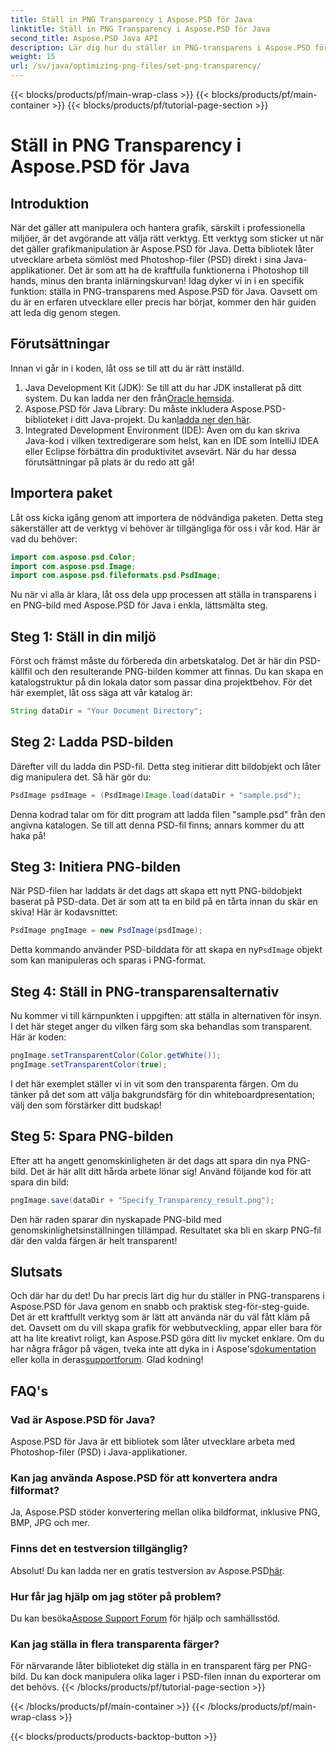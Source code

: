 ```yaml
---
title: Ställ in PNG Transparency i Aspose.PSD för Java
linktitle: Ställ in PNG Transparency i Aspose.PSD för Java
second_title: Aspose.PSD Java API
description: Lär dig hur du ställer in PNG-transparens i Aspose.PSD för Java med en enkel steg-för-steg handledning. Perfekt för utvecklare och grafiska formgivare.
weight: 15
url: /sv/java/optimizing-png-files/set-png-transparency/
---
```


{{< blocks/products/pf/main-wrap-class >}}
{{< blocks/products/pf/main-container >}}
{{< blocks/products/pf/tutorial-page-section >}}

# Ställ in PNG Transparency i Aspose.PSD för Java

## Introduktion
När det gäller att manipulera och hantera grafik, särskilt i professionella miljöer, är det avgörande att välja rätt verktyg. Ett verktyg som sticker ut när det gäller grafikmanipulation är Aspose.PSD för Java. Detta bibliotek låter utvecklare arbeta sömlöst med Photoshop-filer (PSD) direkt i sina Java-applikationer. Det är som att ha de kraftfulla funktionerna i Photoshop till hands, minus den branta inlärningskurvan! Idag dyker vi in i en specifik funktion: ställa in PNG-transparens med Aspose.PSD för Java. Oavsett om du är en erfaren utvecklare eller precis har börjat, kommer den här guiden att leda dig genom stegen.
## Förutsättningar
Innan vi går in i koden, låt oss se till att du är rätt inställd.
1.  Java Development Kit (JDK): Se till att du har JDK installerat på ditt system. Du kan ladda ner den från[Oracle hemsida](https://www.oracle.com/java/technologies/javase-jdk11-downloads.html).
2.  Aspose.PSD för Java Library: Du måste inkludera Aspose.PSD-biblioteket i ditt Java-projekt. Du kan[ladda ner den här](https://releases.aspose.com/psd/java/).
3. Integrated Development Environment (IDE): Även om du kan skriva Java-kod i vilken textredigerare som helst, kan en IDE som IntelliJ IDEA eller Eclipse förbättra din produktivitet avsevärt.
När du har dessa förutsättningar på plats är du redo att gå!
## Importera paket
Låt oss kicka igång genom att importera de nödvändiga paketen. Detta steg säkerställer att de verktyg vi behöver är tillgängliga för oss i vår kod. Här är vad du behöver:
```java
import com.aspose.psd.Color;
import com.aspose.psd.Image;
import com.aspose.psd.fileformats.psd.PsdImage;
```
Nu när vi alla är klara, låt oss dela upp processen att ställa in transparens i en PNG-bild med Aspose.PSD för Java i enkla, lättsmälta steg.
## Steg 1: Ställ in din miljö
Först och främst måste du förbereda din arbetskatalog. Det är här din PSD-källfil och den resulterande PNG-bilden kommer att finnas. Du kan skapa en katalogstruktur på din lokala dator som passar dina projektbehov. För det här exemplet, låt oss säga att vår katalog är:
```java
String dataDir = "Your Document Directory";
```
## Steg 2: Ladda PSD-bilden
Därefter vill du ladda din PSD-fil. Detta steg initierar ditt bildobjekt och låter dig manipulera det. Så här gör du:
```java
PsdImage psdImage = (PsdImage)Image.load(dataDir + "sample.psd");
```
Denna kodrad talar om för ditt program att ladda filen "sample.psd" från den angivna katalogen. Se till att denna PSD-fil finns; annars kommer du att haka på!
## Steg 3: Initiera PNG-bilden
När PSD-filen har laddats är det dags att skapa ett nytt PNG-bildobjekt baserat på PSD-data. Det är som att ta en bild på en tårta innan du skär en skiva! Här är kodavsnittet:
```java
PsdImage pngImage = new PsdImage(psdImage);
```
 Detta kommando använder PSD-bilddata för att skapa en ny`PsdImage` objekt som kan manipuleras och sparas i PNG-format.
## Steg 4: Ställ in PNG-transparensalternativ
Nu kommer vi till kärnpunkten i uppgiften: att ställa in alternativen för insyn. I det här steget anger du vilken färg som ska behandlas som transparent. Här är koden:
```java
pngImage.setTransparentColor(Color.getWhite());
pngImage.setTransparentColor(true);
```
I det här exemplet ställer vi in vit som den transparenta färgen. Om du tänker på det som att välja bakgrundsfärg för din whiteboardpresentation; välj den som förstärker ditt budskap!
## Steg 5: Spara PNG-bilden
Efter att ha angett genomskinligheten är det dags att spara din nya PNG-bild. Det är här allt ditt hårda arbete lönar sig! Använd följande kod för att spara din bild:
```java
pngImage.save(dataDir + "Specify_Transparency_result.png");
```
Den här raden sparar din nyskapade PNG-bild med genomskinlighetsinställningen tillämpad. Resultatet ska bli en skarp PNG-fil där den valda färgen är helt transparent!
## Slutsats
Och där har du det! Du har precis lärt dig hur du ställer in PNG-transparens i Aspose.PSD för Java genom en snabb och praktisk steg-för-steg-guide. Det är ett kraftfullt verktyg som är lätt att använda när du väl fått kläm på det. Oavsett om du vill skapa grafik för webbutveckling, appar eller bara för att ha lite kreativt roligt, kan Aspose.PSD göra ditt liv mycket enklare.
 Om du har några frågor på vägen, tveka inte att dyka in i Aspose's[dokumentation](https://reference.aspose.com/psd/java/) eller kolla in deras[supportforum](https://forum.aspose.com/c/psd/34). Glad kodning!
## FAQ's
### Vad är Aspose.PSD för Java?
Aspose.PSD för Java är ett bibliotek som låter utvecklare arbeta med Photoshop-filer (PSD) i Java-applikationer.
### Kan jag använda Aspose.PSD för att konvertera andra filformat?
Ja, Aspose.PSD stöder konvertering mellan olika bildformat, inklusive PNG, BMP, JPG och mer.
### Finns det en testversion tillgänglig?
Absolut! Du kan ladda ner en gratis testversion av Aspose.PSD[här](https://releases.aspose.com/).
### Hur får jag hjälp om jag stöter på problem?
 Du kan besöka[Aspose Support Forum](https://forum.aspose.com/c/psd/34) för hjälp och samhällsstöd.
### Kan jag ställa in flera transparenta färger?
För närvarande låter biblioteket dig ställa in en transparent färg per PNG-bild. Du kan dock manipulera olika lager i PSD-filen innan du exporterar om det behövs.
{{< /blocks/products/pf/tutorial-page-section >}}

{{< /blocks/products/pf/main-container >}}
{{< /blocks/products/pf/main-wrap-class >}}

{{< blocks/products/products-backtop-button >}}
